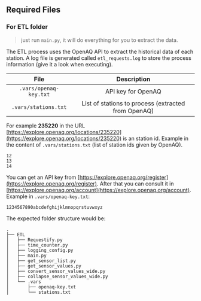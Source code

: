 
## Required Files

### For ETL folder

> just run `main.py`, it will do everything for you to extract the data.

The ETL process uses the OpenAQ API to extract the historical data of each station. A log file is generated called `etl_requests.log` to store the process information (give it a look when executing).

| File  | Description |
|:-----:|:-----------:|
| `.vars/openaq-key.txt` | API key for OpenAQ |
| `.vars/stations.txt` | List of stations to process (extracted from OpenAQ) |


For example **235220** in the URL [https://explore.openaq.org/locations/235220](https://explore.openaq.org/locations/235220) is an station id. Example in the content of `.vars/stations.txt` (list of station ids given by OpenAQ).
```
12
13
14
```

You can get an API key from [https://explore.openaq.org/register](https://explore.openaq.org/register). After that you can consult it in [https://explore.openaq.org/account](https://explore.openaq.org/account). Example in `.vars/openaq-key.txt`:
```
1234567890abcdefghijklmnopqrstuvwxyz
```

The expected folder structure would be:
```
.
├── ETL
│   ├── Requestify.py
│   ├── time_counter.py
│   ├── logging_config.py
│   ├── main.py
│   ├── get_sensor_list.py
│   ├── get_sensor_values.py
│   ├── convert_sensor_values_wide.py
│   ├── collapse_sensor_values_wide.py
│   └── .vars
│       ├── openaq-key.txt
│       └── stations.txt


